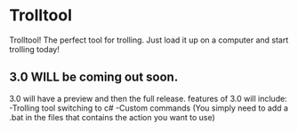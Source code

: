 # Trolltool
Trolltool! The perfect tool for trolling. Just load it up on a computer and start trolling today!

## 3.0 WILL be coming out soon.
3.0 will have a preview and then the full release.
                                                                                                                                                                                                                                                                          features of 3.0 will include:                                                                                                                                                                                                                                                     -Trolling tool switching to c#                                                                                                                                                                                                                                                    -Custom commands (You simply need to add a .bat in the files that contains the action you want to use)
